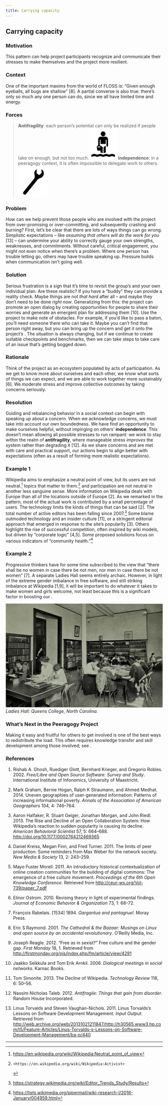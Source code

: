 ```yaml
---
title: Carrying capacity
---
```


## Carrying capacity 

### Motivation 

This pattern can help project participants recognize and communicate
their stresses to make themselves and the project more resilient.

### Context 

One of the important maxims from the world of FLOSS is: “Given enough
eyeballs, all bugs are shallow” <span class="citation">\[8\]</span>. A
partial converse is also true: there’s only so much any one person can
do, since we all have limited time and energy.

### Forces 

> **Antifragility**: each person’s potential can only be realized if people take on enough, but not too much.   ![image](https://raw.githubusercontent.com/Peeragogy/Peeragogy.github.io/master/images/antifragility.png)
> **Independence**: in a peeragogy context, it is often impossible to delegate work to others.                  ![image](https://raw.githubusercontent.com/Peeragogy/Peeragogy.github.io/master/images/independence.png)

### Problem 

How can we help prevent those people who are involved with the project
from over-promising or over-committing, and subsequently crashing and
burning? First, let’s be clear that there are lots of ways things can go
wrong. Simplistic expectations – like *assuming that others will do the
work for you* <span class="citation">\[13\]</span> – can undermine your
ability to correctly gauge your own strengths, weaknesses, and
commitments. Without careful, critical engagement, you might not even
notice when there’s a problem. Where one person has trouble letting go,
others may have trouble speaking up. Pressure builds when communication
isn’t going well.

### Solution 

Serious frustration is a sign that it’s time to revisit the group’s and
your own individual plan. Are these realistic? If you have a “buddy”
they can provide a reality check. Maybe things are not *that hard* after
all – and maybe they don’t need to be done *right now*. Generalizing
from this: the project can promote an open dialog by creating
opportunities for people to share their worries and generate an emergent
plan for addressing them <span class="citation">\[10\]</span>. Use the
project to make note of obstacles. For example, if you’d like to pass a
baton, you’ll need someone there who can take it. Maybe you can’t find
that person right away, but you can bring up the concern and get it onto
the project’s . The situation is always changing, but if we continue to
create suitable checkpoints and benchmarks, then we can take steps to
take care of an issue that’s getting bogged down.

### Rationale 

Think of the project as an ecosystem populated by acts of participation.
As we get to know more about ourselves and each other, we know what
sorts of things we can expect, and we are able to work together more
sustainably <span class="citation">\[6\]</span>. We moderate stress and
improve collective outcomes by taking concerns seriously.

### Resolution 

Guiding and rebalancing behavior in a social context can begin with
speaking up about a concern. When we acknowledge concerns, we must take
into account our own boundedness. We have find an opportunity to make
ourselves helpful, without impinging on others’ **independence**. This
doesn’t mean allowing all possible stresses to run rampant: we work to
stay within the realm of **antifragility**, where manageable stress
*improves* the system rather than degrading it <span
class="citation">\[12\]</span>. As we share concerns and are met with
care and practical support, our actions begin to align better with
expectations (often as a result of forming more realistic expectations).

### Example 1 

Wikipedia aims to emphasize a neutral point of view, but its users are
not neutral.[^fn1]
topics that matter to them.[^fn2]
and participation are not neutral in another less sanguine sense. More
information on Wikipedia deals with Europe than all of the locations
outside of Europe <span class="citation">\[2\]</span>. As we remarked in
the pattern, most of the actual work is contributed by a small
percentage of users. The technology limits the kinds of things that can
be said <span class="citation">\[2\]</span>. The total number of active
editors has been falling since 2007.[^fn3]
Some blame outmoded technology and an insider culture <span
class="citation">\[11\]</span>, or a stringent editorial approach that
emerged in response to the site’s popularity <span
class="citation">\[3\]</span>. Others highlight the rise of successful
competition, often inspired by wiki models, but driven by “corporate
logic” <span class="citation">\[4,5\]</span>. Some proposed solutions
focus on various indicators of “community health.”[^fn4]

### Example 2 

Progressive thinkers have for some time subscribed to the view that
“there shall be no women in case there be not men, nor men in case there
be not women” <span class="citation">\[7\]</span>. A separate Ladies
Hall seems entirely archaic. However, in light
of the extreme gender imbalance in free software, and still striking
imbalance at Wikipedia <span class="citation">\[1,9\]</span>, it will be
important to do whatever it takes to make women and girls welcome, not
least because this is a significant factor in boosting our .

![image](https://raw.githubusercontent.com/Peeragogy/Peeragogy.github.io/master/images/ladies-hall.jpg)  
*Ladies Hall: Queens College, North Carolina.*

### What’s Next in the Peeragogy Project

Making it easy and fruitful for others to get involved is one of the
best ways to redistribute the load. This often requires knowledge
transfer and skill development among those involved; see .

### References

1. Rishab A. Ghosh, Ruediger Glott, Bernhard Krieger, and Gregorio Robles. 2002. *Free/Libre and Open Source Software: Survey and Study*. International Institute of Infonomics, University of Maastricht.

2. Mark Graham, Bernie Hogan, Ralph K Straumann, and Ahmed Medhat. 2014. Uneven geographies of user-generated information: Patterns of increasing informational poverty. *Annals of the Association of American Geographers* 104, 4: 746–764.

3. Aaron Halfaker, R. Stuart Geiger, Jonathan Morgan, and John Riedl. 2013. The Rise and Decline of an Open Collaboration System: How Wikipedia’s reaction to sudden popularity is causing its decline. *American Behavioral Scientist* 57, 5: 664–688. <http://doi.org/10.1177/0002764212469365>

4. Daniel Kreiss, Megan Finn, and Fred Turner. 2011. The limits of peer production: Some reminders from Max Weber for the network society. *New Media & Society* 13, 2: 243–259.

5. Mayo Fuster Morell. 2011. An introductory historical contextualization of online creation communities for the building of digital commons: The emergence of a free culture movement. *Proceedings of the 6th Open Knowledge Conference*. Retrieved from <http://ceur-ws.org/Vol-739/paper_7.pdf>

6. Elinor Ostrom. 2010. Revising theory in light of experimental findings. *Journal of Economic Behavior & Organization* 73, 1: 68–72.

7. François Rabelais. \[1534\] 1894. *Gargantua and pantagruel*. Moray Press.

8. Eric S Raymond. 2001. *The Cathedral & the Bazaar: Musings on Linux and open source by an accidental revolutionary*. O’Reilly Media, Inc.

9. Joseph Reagle. 2012. “Free as in sexist?” Free culture and the gender gap. *First Monday* 18, 1. Retrieved from <http://firstmonday.org/ojs/index.php/fm/article/view/4291>

10. Jaakko Seikkula and Tom Erik Arnkil. 2006. *Dialogical meetings in social networks*. Karnac Books.

11. Tom Simonite. 2013. The Decline of Wikipedia. *Technology Review* 116, 6: 50–56.

12. Nassim Nicholas Taleb. 2012. *Antifragile: Things that gain from disorder*. Random House Incorporated.

13. Linus Torvalds and Steven Vaughan-Nichols. 2011. Linus Torvalds’s Lessons on Software Development Management. *Input Output*. Retrieved from <http://web.archive.org/web/20131021211847/http://h30565.www3.hp.com/t5/Feature-Articles/Linus-Torvalds-s-Lessons-on-Software-Development-Management/ba-p/440>

------------------------------------------------------------------------

[^fn1]: <https://en.wikipedia.org/wiki/Wikipedia:Neutral_point_of_view>

[^fn2]:    <https://en.wikipedia.org/wiki/Wikipedia:Activist>

[^fn3]: <https://strategy.wikimedia.org/wiki/Editor_Trends_Study/Results>

[^fn4]: <https://lists.wikimedia.org/pipermail/wiki-research-l/2016-January/004959.html>
